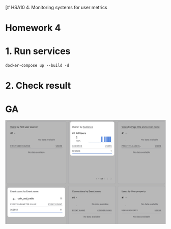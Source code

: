 [# HSA10  4. Monitoring systems for user metrics

# Homework 4

# 1. Run services
```
docker-compose up --build -d
```

# 2. Check result
# GA
![GA](results/ga.jpeg)